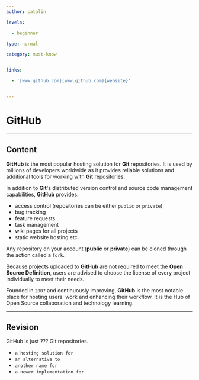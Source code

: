 ```yaml
---
author: catalin

levels:

  - beginner

type: normal

category: must-know


links:

  - '[www.github.com](www.github.com){website}'


---
```


# GitHub

---

## Content

**GitHub** is the most popular hosting solution for **Git** repositories. It is used by millions of developers worldwide as it provides reliable solutions and additional tools for working with **Git** repositories.

In addition to **Git**'s distributed version control and source code management capabilities, **GitHub** provides:

- access control (repositories can be either `public` or `private`)
- bug tracking
- feature requests
- task management
- wiki pages for all projects
- static website hosting etc.

Any repository on your account (**public** or **private**) can be cloned through the action called a `fork`.

Because projects uploaded to **GitHub** are not required to meet the **Open Source Definition**, users are advised to choose the license of every project individually to meet their needs.

Founded in `2007` and continuously improving, **GitHub** is the most notable place for hosting users' work and enhancing their workflow. It is the Hub of Open Source collaboration and technology learning.

---

## Revision

GitHub is just ??? Git repositories.

- `a hosting solution for`
- `an alternative to`
- `another name for`
- `a newer implementation for`
